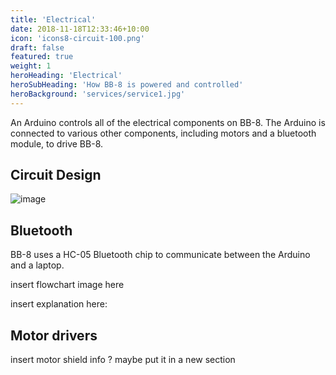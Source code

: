 ```yaml
---
title: 'Electrical'
date: 2018-11-18T12:33:46+10:00
icon: 'icons8-circuit-100.png'
draft: false
featured: true
weight: 1
heroHeading: 'Electrical'
heroSubHeading: 'How BB-8 is powered and controlled'
heroBackground: 'services/service1.jpg'
---
```


An Arduino controls all of the electrical components on BB-8. The Arduino is connected
to various other components, including motors and a bluetooth module, to drive BB-8.

## Circuit Design

![image](//static/circuit_diagram.png)

## Bluetooth

BB-8 uses a HC-05 Bluetooth chip to communicate between the Arduino and a laptop.

insert flowchart image here

insert explanation here: 

## Motor drivers

insert motor shield info ? maybe put it in a new section